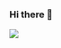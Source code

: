 ### Hi there 👋
![](https://komarev.com/ghpvc/?username=samkit-shah&color=blue)
<!--
**Samkit-shah/samkit-shah** is a ✨ _special_ ✨ repository because its `README.md` (this file) appears on your GitHub profile.
https://komarev.com/ghpvc/?username=samkit-shah&color=green
Here are some ideas to get you started:

- 🔭 I’m currently working on ...
- 🌱 I’m currently learning ...
- 👯 I’m looking to collaborate on ...
- 🤔 I’m looking for help with ...
- 💬 Ask me about ...
- 📫 How to reach me: ...
- 😄 Pronouns: ...
- ⚡ Fun fact: ...
-->
